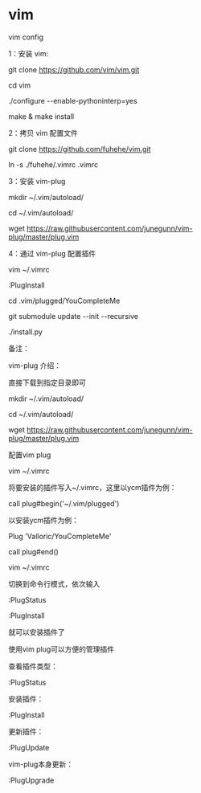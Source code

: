 # vim

vim config


1：安装 vim:

git clone https://github.com/vim/vim.git

cd vim

./configure --enable-pythoninterp=yes

make & make install


2：拷贝 vim 配置文件

git clone https://github.com/fuhehe/vim.git

ln -s ./fuhehe/.vimrc .vimrc


3：安装 vim-plug

mkdir ~/.vim/autoload/

cd ~/.vim/autoload/

wget https://raw.githubusercontent.com/junegunn/vim-plug/master/plug.vim


4：通过 vim-plug 配置插件

vim ~/.vimrc

:PlugInstall

cd .vim/plugged/YouCompleteMe

git submodule update --init --recursive

./install.py



备注：

vim-plug 介绍：

直接下载到指定目录即可

mkdir ~/.vim/autoload/

cd ~/.vim/autoload/

wget https://raw.githubusercontent.com/junegunn/vim-plug/master/plug.vim

配置vim plug

vim ~/.vimrc

将要安装的插件写入~/.vimrc，这里以ycm插件为例：
 
call plug#begin('~/.vim/plugged')  

以安装ycm插件为例：

Plug 'Valloric/YouCompleteMe'  

call plug#end()  

vim ~/.vimrc

切换到命令行模式，依次输入

:PlugStatus

:PlugInstall

就可以安装插件了


使用vim plug可以方便的管理插件

查看插件类型：

:PlugStatus

安装插件：

:PlugInstall

更新插件：

:PlugUpdate

vim-plug本身更新：

:PlugUpgrade
